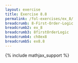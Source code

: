 ```yaml
---
layout: exercise
title: Exercise 8.8
permalink: /fol-exercises/ex_8/
breadcrumb: 8-First-Order-Logic
breadcrumb2: ex_8
breadcrumb3: 8firstOrderLogic
breadcrumb4: ch8ex8
breadcrumb5: ex8.8
---
```


{% include mathjax_support %}

